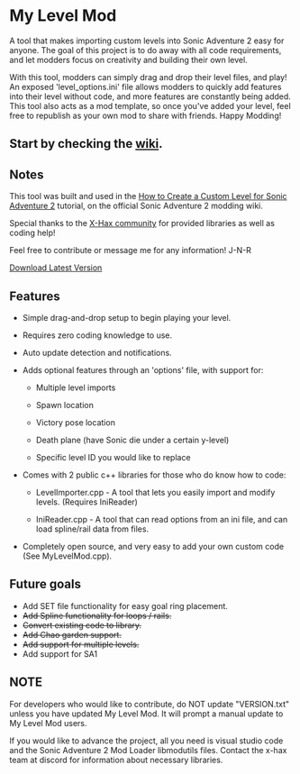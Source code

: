 # My Level Mod
A tool that makes importing custom levels into Sonic Adventure 2 easy for anyone. The goal
of this project is to do away with all code requirements, and let modders focus on creativity
and building their own level.

With this tool, modders can simply drag and drop their level files, and play! An exposed
'level_options.ini' file allows modders to quickly add features into their level without
code, and more features are constantly being added. This tool also acts as a mod template,
so once you've added your level, feel free to republish as your own mod to share with friends.
Happy Modding!

## Start by checking the [wiki](https://github.com/J-N-R/My-Level-Mod/wiki).

## Notes
This tool was built and used in the [How to Create a Custom Level for Sonic Adventure 2](https://github.com/X-Hax/SA2BModdingGuide/wiki/Basic-Level-Modding) tutorial, on the official Sonic Adventure 2 modding wiki.

Special thanks to the [X-Hax community](https://github.com/X-Hax/) for provided libraries as well as coding help!

Feel free to contribute or message me for any information! J-N-R

[Download Latest Version](https://github.com/J-N-R/My-Level-Mod/releases)

## Features
* Simple drag-and-drop setup to begin playing your level.
* Requires zero coding knowledge to use.
* Auto update detection and notifications.
* Adds optional features through an 'options' file, with support for:
   * Multiple level imports

   * Spawn location
   
   * Victory pose location
   
   * Death plane (have Sonic die under a certain y-level)
  
   * Specific level ID you would like to replace
   
* Comes with 2 public c++ libraries for those who do know how to code:
   * LevelImporter.cpp - A tool that lets you easily import and modify levels. (Requires IniReader)
   
   * IniReader.cpp - A tool that can read options from an ini file, and can load spline/rail data from files.
   
* Completely open source, and very easy to add your own custom code (See MyLevelMod.cpp).
   
## Future goals
- Add SET file functionality for easy goal ring placement.
- ~~Add Spline functionality for loops / rails.~~
- ~~Convert existing code to library.~~
- ~~Add Chao garden support.~~
- ~~Add support for multiple levels.~~
- Add support for SA1

## NOTE
For developers who would like to contribute, do NOT update "VERSION.txt" unless you have updated My Level Mod. It will prompt a manual update to My Level Mod users.

If you would like to advance the project, all you need is visual studio code and the Sonic Adventure 2 Mod Loader libmodutils files. Contact the x-hax team at discord for information about necessary libraries.
